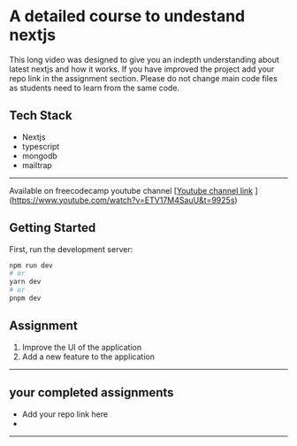 # A detailed course to undestand nextjs

This long video was designed to give you an indepth understanding about latest nextjs and how it works. If you have improved the project add your repo link in the assignment section. Please do not change main code files as students need to learn from the same code.

## Tech Stack
- Nextjs
- typescript
- mongodb
- mailtrap

---
Available on freecodecamp youtube channel
[[Youtube channel link](https://www.youtube.com/@HiteshChoudharydotcom)
](https://www.youtube.com/watch?v=ETV17M4SauU&t=9925s)
## Getting Started

First, run the development server:

```bash
npm run dev
# or
yarn dev
# or
pnpm dev
```
## Assignment
1. Improve the UI of the application
2. Add a new feature to the application
---
## your completed assignments

- Add your repo link here
- 


---
